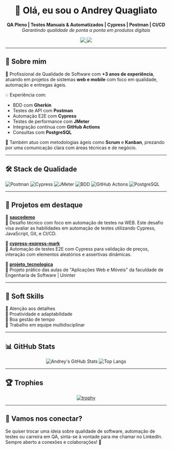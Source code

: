 <h1 align="center">👋 Olá, eu sou o Andrey Quagliato</h1>

<p align="center">
  <b>QA Pleno | Testes Manuais & Automatizados | Cypress | Postman | CI/CD</b><br>
  <i>Garantindo qualidade de ponta a ponta em produtos digitais</i>
</p>

<p align="center">
  <a href="https://www.linkedin.com/in/andreyquagliato/" target="_blank">
    <img src="https://img.shields.io/badge/LinkedIn-blue?logo=linkedin&style=for-the-badge" />
  </a>
  <a href="https://github.com/Quagliato98" target="_blank">
    <img src="https://img.shields.io/badge/GitHub-181717?logo=github&style=for-the-badge" />
  </a>
</p>

---

## 🧠 Sobre mim

🎯 Profissional de Qualidade de Software com **+3 anos de experiência**, atuando em projetos de sistemas **web e mobile** com foco em qualidade, automação e entregas ágeis.

💡 Experiência com:

- BDD com **Gherkin**
- Testes de API com **Postman**
- Automação E2E com **Cypress**
- Testes de performance com **JMeter**
- Integração contínua com **GitHub Actions**
- Consultas com **PostgreSQL**

🧩 Também atuo com metodologias ágeis como **Scrum** e **Kanban**, prezando por uma comunicação clara com áreas técnicas e de negócio.

---

## 🛠️ Stack de Qualidade

![Postman](https://img.shields.io/badge/Postman-F76935?logo=postman&logoColor=white&style=for-the-badge)
![Cypress](https://img.shields.io/badge/Cypress-17202C?logo=cypress&logoColor=white&style=for-the-badge)
![JMeter](https://img.shields.io/badge/JMeter-D22128?logo=apache&logoColor=white&style=for-the-badge)
![BDD](https://img.shields.io/badge/Gherkin-5FB709?style=for-the-badge)
![GitHub Actions](https://img.shields.io/badge/GitHub_Actions-2088FF?logo=github-actions&logoColor=white&style=for-the-badge)
![PostgreSQL](https://img.shields.io/badge/PostgreSQL-336791?logo=postgresql&logoColor=white&style=for-the-badge)

---

## 📌 Projetos em destaque
🔹 [**saucedemo**](https://github.com/Quagliato98/saucedemo)  
🔸 Desafio técnico com foco em automação de testes na WEB. Este desafio visa avaliar as habilidades em automação de testes utilizando Cypress, JavaScript, Git, e CI/CD.

🔹 [**cypress-express-mark**](https://github.com/Quagliato98/cypress-express-mark)  
🔸 Automação de testes E2E com Cypress para validação de preços, interação com elementos aleatórios e assertivas dinâmicas.

🔹 [**projeto_tecnologica**](https://github.com/Quagliato98/projeto_tecnologica)  
🔸 Projeto prático das aulas de "Aplicações Web e Móveis" da faculdade de Engenharia de Software | Uninter

---

## 🧩 Soft Skills

🧠 Atenção aos detalhes  
🚀 Proatividade e adaptabilidade  
📅 Boa gestão de tempo  
🤝 Trabalho em equipe multidisciplinar  

---

## 📊 GitHub Stats

<div align="center">

![Andrey's GitHub Stats](https://github-readme-stats.vercel.app/api?username=Quagliato98&show_icons=true&theme=github_dark&hide_border=true)
![Top Langs](https://github-readme-stats.vercel.app/api/top-langs/?username=Quagliato98&layout=compact&theme=github_dark&hide_border=true)

</div>

---

## 🏆 Trophies

<div align="center">

[![trophy](https://github-profile-trophy.vercel.app/?username=Quagliato98&theme=darkhub&no-frame=true&no-bg=true&row=1)](https://github.com/ryo-ma/github-profile-trophy)

</div>

---

## 🤝 Vamos nos conectar?

Se quiser trocar uma ideia sobre qualidade de software, automação de testes ou carreira em QA, sinta-se à vontade para me chamar no LinkedIn. Sempre aberto a conexões e colaborações! 🚀
